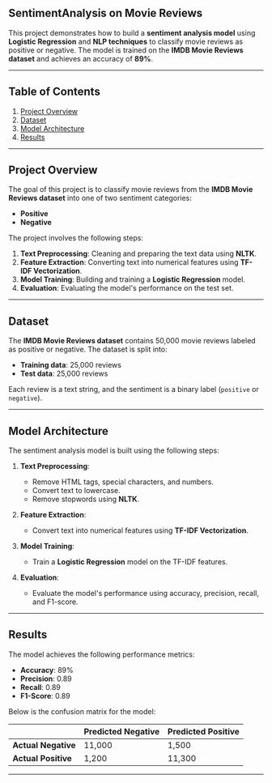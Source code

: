 ## SentimentAnalysis on Movie Reviews

This project demonstrates how to build a **sentiment analysis model** using **Logistic Regression** and **NLP techniques** to classify movie reviews as positive or negative. The model is trained on the **IMDB Movie Reviews dataset** and achieves an accuracy of **89%**.

---

## Table of Contents
1. [Project Overview](#project-overview)
2. [Dataset](#dataset)
3. [Model Architecture](#model-architecture)
4. [Results](#results)

---

## Project Overview
The goal of this project is to classify movie reviews from the **IMDB Movie Reviews dataset** into one of two sentiment categories:
- **Positive**
- **Negative**

The project involves the following steps:
1. **Text Preprocessing**: Cleaning and preparing the text data using **NLTK**.
2. **Feature Extraction**: Converting text into numerical features using **TF-IDF Vectorization**.
3. **Model Training**: Building and training a **Logistic Regression** model.
4. **Evaluation**: Evaluating the model's performance on the test set.

---

## Dataset
The **IMDB Movie Reviews dataset** contains 50,000 movie reviews labeled as positive or negative. The dataset is split into:
- **Training data**: 25,000 reviews
- **Test data**: 25,000 reviews

Each review is a text string, and the sentiment is a binary label (`positive` or `negative`).

---

## Model Architecture
The sentiment analysis model is built using the following steps:

1. **Text Preprocessing**:
   - Remove HTML tags, special characters, and numbers.
   - Convert text to lowercase.
   - Remove stopwords using **NLTK**.

2. **Feature Extraction**:
   - Convert text into numerical features using **TF-IDF Vectorization**.

3. **Model Training**:
   - Train a **Logistic Regression** model on the TF-IDF features.

4. **Evaluation**:
   - Evaluate the model's performance using accuracy, precision, recall, and F1-score.

---

## Results
The model achieves the following performance metrics:
- **Accuracy**: 89%
- **Precision**: 0.89
- **Recall**: 0.89
- **F1-Score**: 0.89

Below is the confusion matrix for the model:

|                | Predicted Negative | Predicted Positive |
|----------------|-------------------|-------------------|
| **Actual Negative** | 11,000            | 1,500             |
| **Actual Positive** | 1,200             | 11,300            |

---
